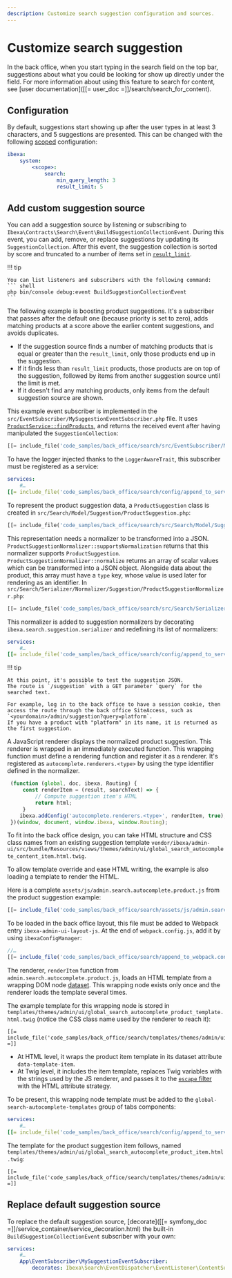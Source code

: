 ```yaml
---
description: Customize search suggestion configuration and sources.
---
```


# Customize search suggestion

In the back office, when you start typing in the search field on the top bar, suggestions about what you could be looking for show up directly under the field.
For more information about using this feature to search for content, see [user documentation]([[= user_doc =]]/search/search_for_content).

## Configuration

By default, suggestions start showing up after the user types in at least 3 characters, and 5 suggestions are presented.
This can be changed with the following [scoped](multisite_configuration.md#scope) configuration:

```yaml
ibexa:
    system:
        <scope>:
            search:
                min_query_length: 3
                result_limit: 5
```

## Add custom suggestion source

You can add a suggestion source by listening or subscribing to `Ibexa\Contracts\Search\Event\BuildSuggestionCollectionEvent`.
During this event, you can add, remove, or replace suggestions by updating its `SuggestionCollection`.
After this event, the suggestion collection is sorted by score and truncated to a number of items set in [`result_limit`](#configuration).

!!! tip

    You can list listeners and subscribers with the following command:
    ``` shell
    php bin/console debug:event BuildSuggestionCollectionEvent
    ```

The following example is boosting product suggestions.
It's a subscriber that passes after the default one (because priority is set to zero), adds matching products at a score above the earlier content suggestions, and avoids duplicates.

- If the suggestion source finds a number of matching products that is equal or greater than the `result_limit`, only those products end up in the suggestion.
- If it finds less than `result_limit` products, those products are on top of the suggestion, followed by items from another suggestion source until the limit is met.
- If it doesn't find any matching products, only items from the default suggestion source are shown.

This example event subscriber is implemented in the `src/EventSubscriber/MySuggestionEventSubscriber.php` file.
It uses [`ProductService::findProducts`](product_api.md#products), and returns the received event after having manipulated the `SuggestionCollection`:

``` php
[[= include_file('code_samples/back_office/search/src/EventSubscriber/MySuggestionEventSubscriber.php') =]]
```

To have the logger injected thanks to the `LoggerAwareTrait`, this subscriber must be registered as a service:

``` yaml
services:
    #…
[[= include_file('code_samples/back_office/search/config/append_to_services.yaml', 2, 3) =]]
```

To represent the product suggestion data, a `ProductSuggestion` class is created in `src/Search/Model/Suggestion/ProductSuggestion.php`:

``` php
[[= include_file('code_samples/back_office/search/src/Search/Model/Suggestion/ProductSuggestion.php') =]]
```

This representation needs a normalizer to be transformed into a JSON.
`ProductSuggestionNormalizer::supportsNormalization` returns that this normalizer supports `ProductSuggestion`.
`ProductSuggestionNormalizer::normalize` returns an array of scalar values which can be transformed into a JSON object.
Alongside data about the product, this array must have a `type` key, whose value is used later for rendering as an identifier.
In `src/Search/Serializer/Normalizer/Suggestion/ProductSuggestionNormalizer.php`:

``` php
[[= include_file('code_samples/back_office/search/src/Search/Serializer/Normalizer/Suggestion/ProductSuggestionNormalizer.php') =]]
```

This normalizer is added to suggestion normalizers by decorating `ibexa.search.suggestion.serializer` and redefining its list of normalizers:

``` yaml
services:
    #…
[[= include_file('code_samples/back_office/search/config/append_to_services.yaml', 4, 20) =]]
```

!!! tip

    At this point, it's possible to test the suggestion JSON.
    The route is `/suggestion` with a GET parameter `query` for the searched text.

    For example, log in to the back office to have a session cookie, then access the route through the back office SiteAccess, such as `<yourdomain>/admin/suggestion?query=platform`.
    If you have a product with "platform" in its name, it is returned as the first suggestion.

A JavaScript renderer displays the normalized product suggestion.
This renderer is wrapped in an immediately executed function.
This wrapping function must define a rendering function and register it as a renderer.
It's registered as `autocomplete.renderers.<type>` by using the type identifier defined in the normalizer.

```javascript
 (function (global, doc, ibexa, Routing) {
     const renderItem = (result, searchText) => {
         // Compute suggestion item's HTML
         return html;
     }
    ibexa.addConfig('autocomplete.renderers.<type>', renderItem, true);
 })(window, document, window.ibexa, window.Routing);
```

To fit into the back office design, you can take HTML structure and CSS class names from an existing suggestion template `vendor/ibexa/admin-ui/src/bundle/Resources/views/themes/admin/ui/global_search_autocomplete_content_item.html.twig`.

To allow template override and ease HTML writing, the example is also loading a template to render the HTML.

Here is a complete `assets/js/admin.search.autocomplete.product.js` from the product suggestion example:

``` js hl_lines="8"
[[= include_file('code_samples/back_office/search/assets/js/admin.search.autocomplete.product.js') =]]
```

To be loaded in the back office layout, this file must be added to Webpack entry `ibexa-admin-ui-layout-js`. 
At the end of `webpack.config.js`, add it by using `ibexaConfigManager`:

``` javascript
//…
[[= include_file('code_samples/back_office/search/append_to_webpack.config.js') =]]
```

The renderer, `renderItem` function from `admin.search.autocomplete.product.js`, loads an HTML template from a wrapping DOM node [dataset](https://developer.mozilla.org/en-US/docs/Web/API/HTMLElement/dataset).
This wrapping node exists only once and the renderer loads the template several times.

The example template for this wrapping node is stored in `templates/themes/admin/ui/global_search_autocomplete_product_template.html.twig` (notice the CSS class name used by the renderer to reach it):

``` html+twig hl_lines="2 3 9"
[[= include_file('code_samples/back_office/search/templates/themes/admin/ui/global_search_autocomplete_product_template.html.twig') =]]
```

- At HTML level, it wraps the product item template in its dataset attribute `data-template-item`.
- At Twig level, it includes the item template, replaces Twig variables with the strings used by the JS renderer,
  and passes it to the [`escape` filter](https://twig.symfony.com/doc/3.x/filters/escape.html) with the HTML attribute strategy.

To be present, this wrapping node template must be added to the `global-search-autocomplete-templates` group of tabs components:

``` yaml
services:
    #…
[[= include_file('code_samples/back_office/search/config/append_to_services.yaml', 21, 28) =]]
```

The template for the product suggestion item follows, named `templates/themes/admin/ui/global_search_autocomplete_product_item.html.twig`:

``` html+twig
[[= include_file('code_samples/back_office/search/templates/themes/admin/ui/global_search_autocomplete_product_item.html.twig') =]]
```

## Replace default suggestion source

To replace the default suggestion source, [decorate]([[= symfony_doc =]]/service_container/service_decoration.html) the built-in `BuildSuggestionCollectionEvent` subscriber with your own:

```yaml
services:
    #…
    App\EventSubscriber\MySuggestionEventSubscriber:
        decorates: Ibexa\Search\EventDispatcher\EventListener\ContentSuggestionSubscriber
```
